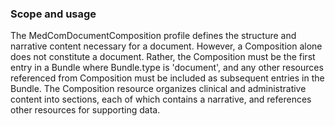 ### Scope and usage 

The MedComDocumentComposition profile defines the structure and narrative content necessary for a document. However, a Composition alone does not constitute a document. Rather, the Composition must be the first entry in a Bundle where Bundle.type is 'document', and any other resources referenced from Composition must be included as subsequent entries in the Bundle. The Composition resource organizes clinical and administrative content into sections, each of which contains a narrative, and references other resources for supporting data.